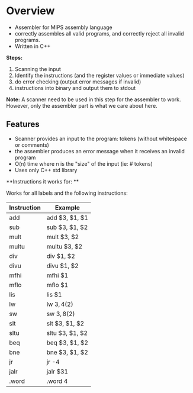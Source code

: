 # Overview 
* Assembler for MIPS assembly language 
* correctly assembles all valid programs, and correctly reject all invalid programs.
* Written in C++ 

**Steps:**

1. Scanning the input
3. Identify the instructions (and the register values or immediate values)
4. do error checking (output error messages if invalid) 
5. instructions into binary and output them to stdout

**Note:** A scanner need to be used in this step for the assembler to work. However, only the assembler part is what we care about here. 

## Features

* Scanner provides an input to the program: tokens (without whitespace or comments) 
* the assembler produces an error message when it receives an invalid program
* O(n) time where n is the "size" of the input (ie: # tokens)
* Uses only C++ std library 

**Instructions it works for: **

Works for all labels and the following instructions: 

Instruction |Example
------------|------------------
add         | add $3, $1, $1 
sub         | sub $3, $1, $2
mult        | mult $3, $2
multu       | multu $3, $2
div         | div $1, $2
divu        | divu $1, $2
mfhi        | mfhi $1
mflo        | mflo $1
lis         | lis $1
lw          | lw $3, 4($2)
sw          | sw $3, 8($2) 
slt         | slt $3, $1, $2
sltu        | sltu $3, $1, $2
beq         | beq $3, $1, $2
bne         | bne $3, $1, $2
jr          | jr -4
jalr        | jalr $31
.word       | .word 4

